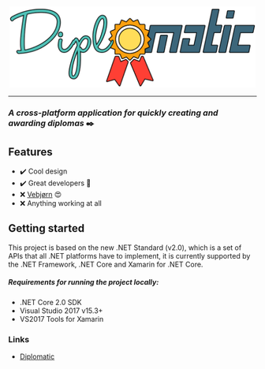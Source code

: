<p align="center">
	<img width="500px" src="Resources/Diplomatic.png" />
</p>
<hr>

### *A cross-platform application for quickly creating and awarding diplomas* :black_nib: 

## Features
* :heavy_check_mark: Cool design
* :heavy_check_mark: Great developers :muscle:
* :x: [Vebjørn](https://github.com/vebjornhaugland) :heart_eyes:
* :x: Anything working at all



## Getting started
This project is based on the new .NET Standard (v2.0), which is a set of APIs that all .NET platforms have to implement, it is currently supported by the .NET Framework, .NET Core and Xamarin for .NET Core.

##### Requirements for running the project locally: 

* .NET Core 2.0 SDK
* Visual Studio 2017 v15.3+
* VS2017 Tools for Xamarin

### Links
* [Diplomatic](https://github.com/Dualog-students/Diplomatic)
